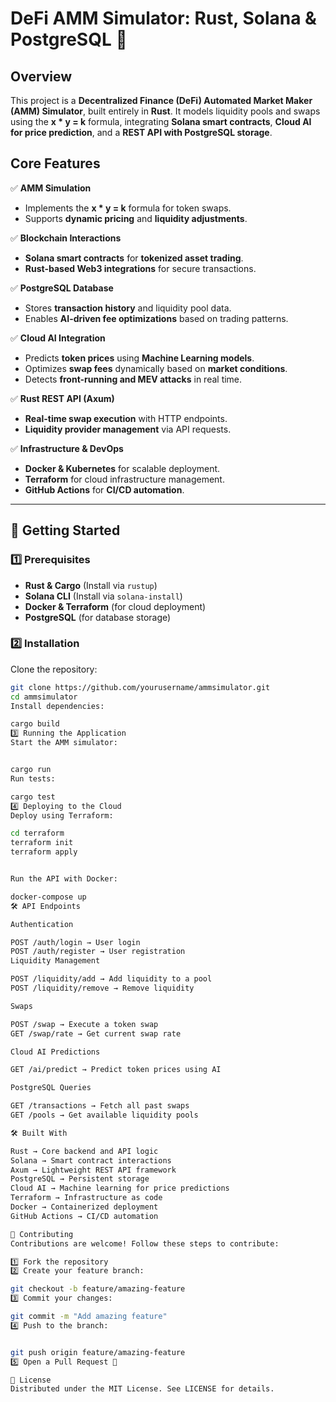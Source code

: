 # DeFi AMM Simulator: Rust, Solana & PostgreSQL 🚀  

## **Overview**
This project is a **Decentralized Finance (DeFi) Automated Market Maker (AMM) Simulator**, built entirely in **Rust**. It models liquidity pools and swaps using the **x * y = k** formula, integrating **Solana smart contracts**, **Cloud AI for price prediction**, and a **REST API with PostgreSQL storage**.

## **Core Features**
✅ **AMM Simulation**  
- Implements the **x * y = k** formula for token swaps.  
- Supports **dynamic pricing** and **liquidity adjustments**.  

✅ **Blockchain Interactions**  
- **Solana smart contracts** for **tokenized asset trading**.  
- **Rust-based Web3 integrations** for secure transactions.  

✅ **PostgreSQL Database**  
- Stores **transaction history** and liquidity pool data.  
- Enables **AI-driven fee optimizations** based on trading patterns.  

✅ **Cloud AI Integration**  
- Predicts **token prices** using **Machine Learning models**.  
- Optimizes **swap fees** dynamically based on **market conditions**.  
- Detects **front-running and MEV attacks** in real time.  

✅ **Rust REST API (Axum)**  
- **Real-time swap execution** with HTTP endpoints.  
- **Liquidity provider management** via API requests.  

✅ **Infrastructure & DevOps**  
- **Docker & Kubernetes** for scalable deployment.  
- **Terraform** for cloud infrastructure management.  
- **GitHub Actions** for **CI/CD automation**.  

---

## **🚀 Getting Started**

### **1️⃣ Prerequisites**
- **Rust & Cargo** (Install via `rustup`)
- **Solana CLI** (Install via `solana-install`)
- **Docker & Terraform** (for cloud deployment)
- **PostgreSQL** (for database storage)

### **2️⃣ Installation**
Clone the repository:
```sh
git clone https://github.com/yourusername/ammsimulator.git
cd ammsimulator
Install dependencies:

cargo build
3️⃣ Running the Application
Start the AMM simulator:


cargo run
Run tests:

cargo test
4️⃣ Deploying to the Cloud
Deploy using Terraform:

cd terraform
terraform init
terraform apply


Run the API with Docker:

docker-compose up
🛠 API Endpoints

Authentication

POST /auth/login → User login
POST /auth/register → User registration
Liquidity Management

POST /liquidity/add → Add liquidity to a pool
POST /liquidity/remove → Remove liquidity

Swaps

POST /swap → Execute a token swap
GET /swap/rate → Get current swap rate

Cloud AI Predictions

GET /ai/predict → Predict token prices using AI

PostgreSQL Queries

GET /transactions → Fetch all past swaps
GET /pools → Get available liquidity pools

🛠 Built With

Rust → Core backend and API logic
Solana → Smart contract interactions
Axum → Lightweight REST API framework
PostgreSQL → Persistent storage
Cloud AI → Machine learning for price predictions
Terraform → Infrastructure as code
Docker → Containerized deployment
GitHub Actions → CI/CD automation

📌 Contributing
Contributions are welcome! Follow these steps to contribute:

1️⃣ Fork the repository
2️⃣ Create your feature branch:

git checkout -b feature/amazing-feature
3️⃣ Commit your changes:

git commit -m "Add amazing feature"
4️⃣ Push to the branch:


git push origin feature/amazing-feature
5️⃣ Open a Pull Request 🎉

📜 License
Distributed under the MIT License. See LICENSE for details.

